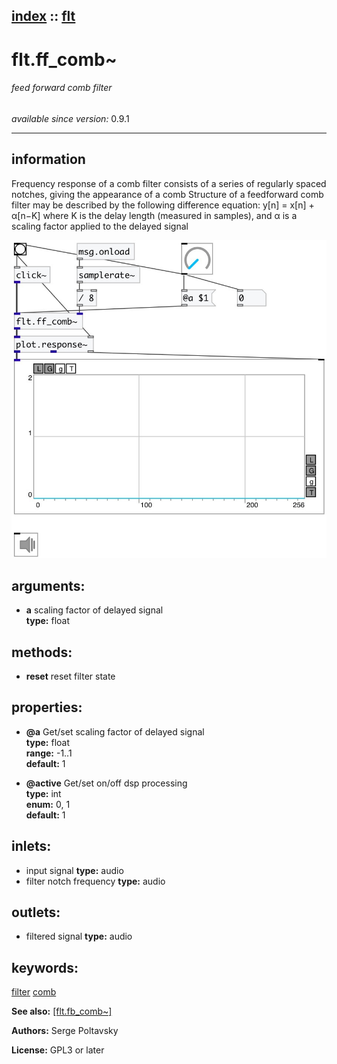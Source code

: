 [index](index.html) :: [flt](category_flt.html)
---

# flt.ff_comb~

###### feed forward comb filter

*available since version:* 0.9.1

---


## information
Frequency response of a comb filter consists of a series of regularly spaced
            notches, giving the appearance of a comb
Structure of a feedforward comb filter may be described by the following
            difference equation: y[n] = x[n] + α[n−K] where K is the delay length (measured in
            samples), and α is a scaling factor applied to the delayed signal



[![example](../examples/img/flt.ff_comb~.jpg)](../examples/pd/flt.ff_comb~.pd)



## arguments:

* **a**
scaling factor of delayed signal<br>
__type:__ float<br>



## methods:

* **reset**
reset filter state<br>




## properties:

* **@a** 
Get/set scaling factor of delayed signal<br>
__type:__ float<br>
__range:__ -1..1<br>
__default:__ 1<br>

* **@active** 
Get/set on/off dsp processing<br>
__type:__ int<br>
__enum:__ 0, 1<br>
__default:__ 1<br>



## inlets:

* input signal 
__type:__ audio<br>
* filter notch frequency 
__type:__ audio<br>



## outlets:

* filtered signal
__type:__ audio<br>



## keywords:

[filter](keywords/filter.html)
[comb](keywords/comb.html)



**See also:**
[\[flt.fb_comb~\]](flt.fb_comb~.html)




**Authors:** Serge Poltavsky




**License:** GPL3 or later






